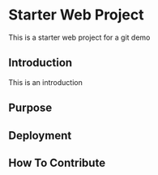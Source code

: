# Starter Web Project

This is a starter web project for a git demo

## Introduction

This is an introduction

## Purpose


## Deployment


## How To Contribute
